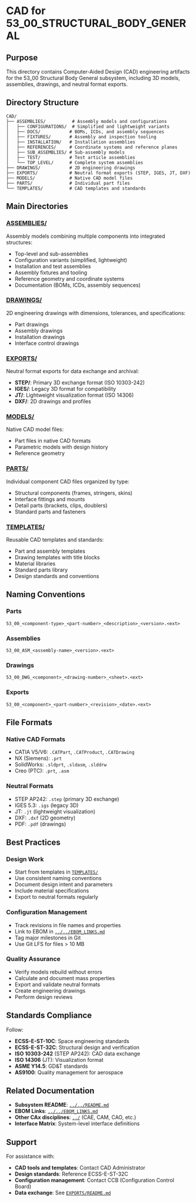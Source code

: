 # CAD for 53_00_STRUCTURAL_BODY_GENERAL

## Purpose

This directory contains Computer-Aided Design (CAD) engineering artifacts for the 53_00 Structural Body General subsystem, including 3D models, assemblies, drawings, and neutral format exports.

## Directory Structure

```
CAD/
├── ASSEMBLIES/          # Assembly models and configurations
│   ├── CONFIGURATIONS/  # Simplified and lightweight variants
│   ├── DOCS/           # BOMs, ICDs, and assembly sequences
│   ├── FIXTURES/       # Assembly and inspection tooling
│   ├── INSTALLATION/   # Installation assemblies
│   ├── REFERENCES/     # Coordinate systems and reference planes
│   ├── SUB_ASSEMBLIES/ # Sub-assembly models
│   ├── TEST/           # Test article assemblies
│   └── TOP_LEVEL/      # Complete system assemblies
├── DRAWINGS/           # 2D engineering drawings
├── EXPORTS/            # Neutral format exports (STEP, IGES, JT, DXF)
├── MODELS/             # Native CAD model files
├── PARTS/              # Individual part files
└── TEMPLATES/          # CAD templates and standards
```

## Main Directories

### [ASSEMBLIES/](./ASSEMBLIES/)
Assembly models combining multiple components into integrated structures:
- Top-level and sub-assemblies
- Configuration variants (simplified, lightweight)
- Installation and test assemblies
- Assembly fixtures and tooling
- Reference geometry and coordinate systems
- Documentation (BOMs, ICDs, assembly sequences)

### [DRAWINGS/](./DRAWINGS/)
2D engineering drawings with dimensions, tolerances, and specifications:
- Part drawings
- Assembly drawings
- Installation drawings
- Interface control drawings

### [EXPORTS/](./EXPORTS/)
Neutral format exports for data exchange and archival:
- **STEP/**: Primary 3D exchange format (ISO 10303-242)
- **IGES/**: Legacy 3D format for compatibility
- **JT/**: Lightweight visualization format (ISO 14306)
- **DXF/**: 2D drawings and profiles

### [MODELS/](./MODELS/)
Native CAD model files:
- Part files in native CAD formats
- Parametric models with design history
- Reference geometry

### [PARTS/](./PARTS/)
Individual component CAD files organized by type:
- Structural components (frames, stringers, skins)
- Interface fittings and mounts
- Detail parts (brackets, clips, doublers)
- Standard parts and fasteners

### [TEMPLATES/](./TEMPLATES/)
Reusable CAD templates and standards:
- Part and assembly templates
- Drawing templates with title blocks
- Material libraries
- Standard parts library
- Design standards and conventions

## Naming Conventions

### Parts
```
53_00_<component-type>_<part-number>_<description>_<version>.<ext>
```

### Assemblies
```
53_00_ASM_<assembly-name>_<version>.<ext>
```

### Drawings
```
53_00_DWG_<component>_<drawing-number>_<sheet>.<ext>
```

### Exports
```
53_00_<component>_<part-number>_<revision>_<date>.<ext>
```

## File Formats

### Native CAD Formats
- CATIA V5/V6: `.CATPart`, `.CATProduct`, `.CATDrawing`
- NX (Siemens): `.prt`
- SolidWorks: `.sldprt`, `.sldasm`, `.slddrw`
- Creo (PTC): `.prt`, `.asm`

### Neutral Formats
- STEP AP242: `.step` (primary 3D exchange)
- IGES 5.3: `.igs` (legacy 3D)
- JT: `.jt` (lightweight visualization)
- DXF: `.dxf` (2D geometry)
- PDF: `.pdf` (drawings)

## Best Practices

### Design Work
- Start from templates in [`TEMPLATES/`](./TEMPLATES/)
- Use consistent naming conventions
- Document design intent and parameters
- Include material specifications
- Export to neutral formats regularly

### Configuration Management
- Track revisions in file names and properties
- Link to EBOM in [`../../EBOM_LINKS.md`](../../EBOM_LINKS.md)
- Tag major milestones in Git
- Use Git LFS for files > 10 MB

### Quality Assurance
- Verify models rebuild without errors
- Calculate and document mass properties
- Export and validate neutral formats
- Create engineering drawings
- Perform design reviews

## Standards Compliance

Follow:
- **ECSS-E-ST-10C**: Space engineering standards
- **ECSS-E-ST-32C**: Structural design and verification
- **ISO 10303-242** (STEP AP242): CAD data exchange
- **ISO 14306** (JT): Visualization format
- **ASME Y14.5**: GD&T standards
- **AS9100**: Quality management for aerospace

## Related Documentation

- **Subsystem README**: [`../../README.md`](../../README.md)
- **EBOM Links**: [`../../EBOM_LINKS.md`](../../EBOM_LINKS.md)
- **Other CAx disciplines**: [`../`](../) (CAE, CAM, CAO, etc.)
- **Interface Matrix**: System-level interface definitions

## Support

For assistance with:
- **CAD tools and templates**: Contact CAD Administrator
- **Design standards**: Reference ECSS-E-ST-32C
- **Configuration management**: Contact CCB (Configuration Control Board)
- **Data exchange**: See [`EXPORTS/README.md`](./EXPORTS/README.md)
